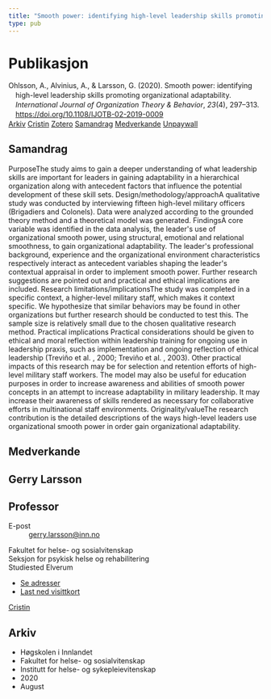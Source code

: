 ```yaml
---
title: "Smooth power: identifying high-level leadership skills promoting organizational adaptability"
type: pub
---
```

<h1>Publikasjon</h1>
<article id="csl-bib-container-JXD7Y2WV" class="csl-bib-container">
  <div class="csl-bib-body" style="line-height: 1.35; padding-left: 1em; text-indent:-1em;">
  <div class="csl-entry">Ohlsson, A., Alvinius, A., &amp; Larsson, G. (2020). Smooth power: identifying high-level leadership skills promoting organizational adaptability. <i>International Journal of Organization Theory &amp; Behavior</i>, <i>23</i>(4), 297&#x2013;313. <a href="https://doi.org/10.1108/IJOTB-02-2019-0009">https://doi.org/10.1108/IJOTB-02-2019-0009</a></div>
</div>
  <div class="csl-bib-buttons">
    <a href="#taxonomy-article-JXD7Y2WV" class="csl-bib-button">Arkiv</a>
    <a href="https://app.cristin.no/results/show.jsf?id=1825062" alt="Cristin URL" class="csl-bib-button">Cristin</a>
    <a href="http://zotero.org/groups/5022929/items/JXD7Y2WV" alt="Zotero URL" class="csl-bib-button">Zotero</a>
    <a href="#abstract-article-JXD7Y2WV" class="csl-bib-button">Samandrag</a>
    <a href="#contributors-article-JXD7Y2WV" class="csl-bib-button">Medverkande</a>
    <a href="http://su.diva-portal.org/smash/get/diva2:1454097/FULLTEXT02" class="csl-bib-button">Unpaywall</a>
  </div>
  <div id="csl-bib-meta-container-JXD7Y2WV"></div>
</article>
<div id="csl-bib-meta-JXD7Y2WV" class="csl-bib-meta">
  <article id="abstract-article-JXD7Y2WV" class="abstract-article">
    <h1>Samandrag</h1>
    PurposeThe study aims to gain a deeper understanding of what leadership skills are important for leaders in gaining adaptability in a hierarchical organization along with antecedent factors that influence the potential development of these skill sets. Design/methodology/approachA qualitative study was conducted by interviewing fifteen high-level military officers (Brigadiers and Colonels). Data were analyzed according to the grounded theory method and a theoretical model was generated. FindingsA core variable was identified in the data analysis, the leader's use of organizational smooth power, using structural, emotional and relational smoothness, to gain organizational adaptability. The leader's professional background, experience and the organizational environment characteristics respectively interact as antecedent variables shaping the leader's contextual appraisal in order to implement smooth power. Further research suggestions are pointed out and practical and ethical implications are included. Research limitations/implicationsThe study was completed in a specific context, a higher-level military staff, which makes it context specific. We hypothesize that similar behaviors may be found in other organizations but further research should be conducted to test this. The sample size is relatively small due to the chosen qualitative research method. Practical implications Practical considerations should be given to ethical and moral reflection within leadership training for ongoing use in leadership praxis, such as implementation and ongoing reflection of ethical leadership (Treviño et al. , 2000; Treviño et al. , 2003). Other practical impacts of this research may be for selection and retention efforts of high-level military staff workers. The model may also be useful for education purposes in order to increase awareness and abilities of smooth power concepts in an attempt to increase adaptability in military leadership. It may increase their awareness of skills rendered as necessary for collaborative efforts in multinational staff environments. Originality/valueThe research contribution is the detailed descriptions of the ways high-level leaders use organizational smooth power in order gain organizational adaptability.
  </article>
  <article id="contributors-article-JXD7Y2WV" class="contributors-article">
    <h1>Medverkande</h1>
    <div class="personas">
<div class="vrtx-hinn-person-card">
<div class="photo">
<i class="lar la-user-circle missing-person"></i>
</div>
<div class="info">
<hgroup><h1>Gerry Larsson</h1>
<h2>Professor</h2>
</hgroup><dl>
<dt>E-post</dt>
<dd>
<a href="mailto:gerry.larsson@inn.no">gerry.larsson@inn.no</a>
</dd>
</dl>
<p>
Fakultet for helse- og sosialvitenskap<br>
Seksjon for psykisk helse og rehabilitering<br>
Studiested Elverum
</p>
<ul class="vrtx-hinn-links">
<li><a href="https://www.inn.no/finn-en-ansatt/gerry-larsson.html#vrtx-hinn-addresses">Se adresser</a></li>
<li><a href="https://www.inn.no/finn-en-ansatt/gerry-larsson.html?vrtx=vcf">Last ned visittkort</a></li>
</ul>
</div>
</div>
<a href="https://app.cristin.no/persons/show.jsf?id=50941" alt="Cristin URL" class="personas-cristin">Cristin</a>
</div>
  </article>
  <article id="taxonomy-article-JXD7Y2WV" class="taxonomy-article">
    <h1>Arkiv</h1>
    <ul>
      <li>Høgskolen i Innlandet</li>
      <li>Fakultet for helse- og sosialvitenskap</li>
      <li>Institutt for helse- og sykepleievitenskap</li>
      <li>2020</li>
      <li>August</li>
    </ul>
  </article>
</div>
